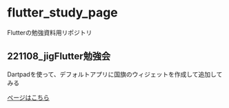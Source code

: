 # flutter_study_page
Flutterの勉強資料用リポジトリ

## 221108_jigFlutter勉強会

Dartpadを使って、デフォルトアプリに国旗のウィジェットを作成して追加してみる

[ページはこちら](https://nabe1005.github.io/flutter_study_page/221108_national_flags/index.html)
